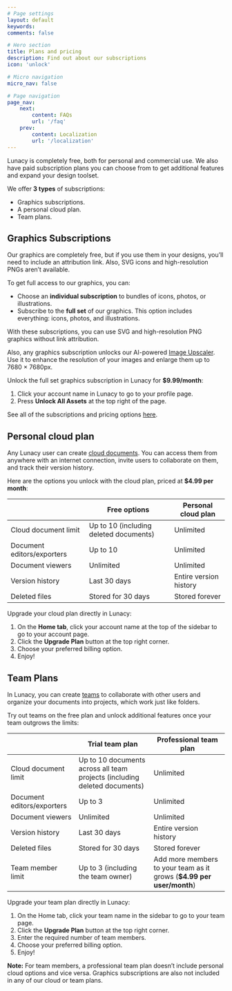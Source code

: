 ```yaml
---
# Page settings
layout: default
keywords:
comments: false

# Hero section
title: Plans and pricing
description: Find out about our subscriptions
icon: 'unlock'

# Micro navigation
micro_nav: false

# Page navigation
page_nav:
    next:
        content: FAQs
        url: '/faq'
    prev:
        content: Localization
        url: '/localization'
---
```


Lunacy is completely free, both for personal and commercial use. We also have paid subscription plans you can choose from to get additional features and expand your design toolset.

We offer **3 types** of subscriptions: 
* Graphics subscriptions.
* A personal cloud plan.
* Team plans.


## Graphics Subscriptions

Our graphics are completely free, but if you use them in your designs, you’ll need to include an attribution link. Also, SVG icons and high-resolution PNGs aren’t available. 

To get full access to our graphics, you can:

- Choose an **individual subscription** to bundles of icons, photos, or illustrations. 
- Subscribe to the **full set** of our graphics. This option includes everything: icons, photos, and illustrations.

With these subscriptions, you can use SVG and high-resolution PNG graphics without link attribution.

Also, any graphics subscription unlocks our AI-powered <a href="https://icons8.com/upscaler" target="_blank">Image Upscaler</a>. Use it to enhance the resolution of your images and enlarge them up to 7680 × 7680px.

Unlock the full set graphics subscription in Lunacy for **$9.99/month**:

1. Click your account name in Lunacy to go to your profile page.
2. Press **Unlock All Assets** at the top right of the page.

See all of the subscriptions and pricing options <a href="https://icons8.com/pricing">here</a>. 


## Personal cloud plan

Any Lunacy user can create <a href="https://lunacy.docs.icons8.com/clouddocs/" target="_blank">cloud documents</a>. You can access them from anywhere with an internet connection, invite users to collaborate on them, and track their version history.

Here are the options you unlock with the cloud plan, priced at **$4.99 per month**:

|      | Free options        | Personal cloud plan    |
| ------------------------------------------- | ----- | ---------------------- |
| Cloud document limit       | Up to 10 (including deleted documents) | Unlimited              |
| Document editors/exporters | Up to 10               | Unlimited              |
| Document viewers           | Unlimited              | Unlimited              |
| Version history            | Last 30 days           | Entire version history |
| Deleted files              | Stored for 30 days     | Stored forever         |

Upgrade your cloud plan directly in Lunacy:

1. On the **Home tab**, click your account name at the top of the sidebar to go to your account page.
2. Click the **Upgrade Plan** button at the top right corner.
3. Choose your preferred billing option. 
4. Enjoy!

## Team Plans

In Lunacy, you can create <a href="https://lunacy.docs.icons8.com/teams/" target="_blank">teams</a> to collaborate with other users and organize your documents into projects, which work just like folders. 

Try out teams on the free plan and unlock additional features once your team outgrows the limits:

|      | Trial team plan         | Professional team plan            |
| ---------------------------------------------------------- | ---------------------------------------------------- | ------------------------------------------------------- |
|Cloud document limit| Up to 10 documents across all team projects (including deleted documents) | Unlimited|
| Document editors/exporters | Up to 3 | Unlimited|
| Document viewers   | Unlimited    | Unlimited|
| Version history     | Last 30 days           | Entire version history |
| Deleted files      | Stored for 30 days       | Stored forever |
| Team member limit  | Up to 3 (including the team owner)        | Add more members to your team as it grows (**$4.99 per user/month**) |


Upgrade your team plan directly in Lunacy:

1. On the Home tab, click your team name in the sidebar to go to your team page.
2. Click the **Upgrade Plan** button at the top right corner.
3. Enter the required number of team members.
4. Choose your preferred billing option. 
5. Enjoy!

<div class="callout callout--info">
    <p><strong>Note:</strong> For team members, a professional team plan doesn’t include personal cloud options and vice versa. Graphics subscriptions are also not included in any of our cloud or team plans.</p>
</div>